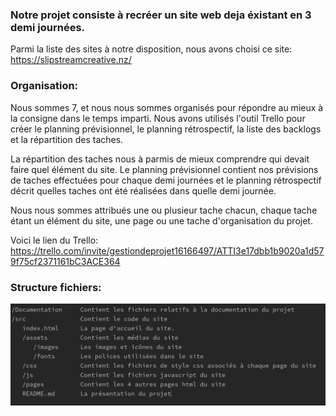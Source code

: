 ### Notre projet consiste à recréer un site web deja éxistant en 3 demi journées.

Parmi la liste des sites à notre disposition, nous avons choisi ce site: https://slipstreamcreative.nz/


### Organisation:

Nous sommes 7, et nous nous sommes organisés pour répondre au mieux à la consigne dans le temps imparti.
Nous avons utilisés l'outil Trello pour créer le planning prévisionnel, le planning rétrospectif, la liste des backlogs et la répartition des taches.

La répartition des taches nous à parmis de mieux comprendre qui devait faire quel élément du site.
Le planning prévisionnel contient nos prévisions de taches effectuées pour chaque demi journées et le planning rétrospectif décrit quelles taches ont été réalisées dans quelle demi journée. 

Nous nous sommes attribués une ou plusieur tache chacun, chaque tache étant un élément du site, une page ou une tache d'organisation du projet.


Voici le lien du Trello: https://trello.com/invite/gestiondeprojet16166497/ATTI3e17dbb1b9020a1d579f75cf2371161bC3ACE364

### Structure fichiers:
![fichiers](https://github.com/valentinlamine/GT_GdP_GroupeA/blob/main/Documentation/images/Capture%20d%E2%80%99%C3%A9cran%20du%202023-02-14%2012-21-28.png)
